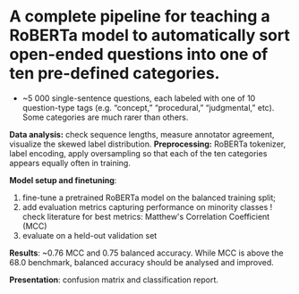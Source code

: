 # A complete pipeline for teaching a RoBERTa model to automatically sort open-ended questions into one of ten pre-defined categories. 

- ~5 000 single-sentence questions, each labeled with one of 10 question-type tags (e.g. “concept,” “procedural,” “judgmental,” etc).
Some categories are much rarer than others.

**Data analysis:** check sequence lengths, measure annotator agreement, visualize the skewed label distribution.
**Preprocessing:** RoBERTa tokenizer, label encoding, apply oversampling so that each of the ten categories appears equally often in training.

**Model setup and finetuning**: 
1) fine-tune a pretrained RoBERTa model on the balanced training split;
2) add evaluation metrics capturing performance on minority classes
  ! check literature for best metrics: Matthew's Correlation Coefficient (MCC) 
4) evaluate on a held-out validation set

**Results**: ~0.76 MCC and 0.75 balanced accuracy. While MCC is above the 68.0 benchmark, balanced accuracy should be analysed and improved. 

**Presentation**: confusion matrix and classification report.
